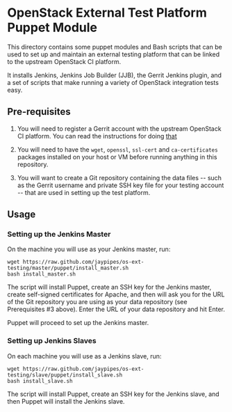 # OpenStack External Test Platform Puppet Module

This directory contains some puppet modules and Bash scripts
that can be used to set up and maintain an external testing
platform that can be linked to the upstream OpenStack CI platform.

It installs Jenkins, Jenkins Job Builder (JJB), the Gerrit
Jenkins plugin, and a set of scripts that make running a variety
of OpenStack integration tests easy.

## Pre-requisites

1) You will need to register a Gerrit account with the upstream OpenStack
CI platform. You can read the instructions for doing
[that](http://ci.openstack.org/third_party.html#requesting-a-service-account)

2) You will need to have the `wget`, `openssl`, `ssl-cert` and `ca-certificates`
packages installed on your host or VM before running anything in this
repository.

3) You will want to create a Git repository containing the data files -- such as the
Gerrit username and private SSH key file for your testing account -- that are used
in setting up the test platform.

## Usage

### Setting up the Jenkins Master

On the machine you will use as your Jenkins master, run:

```
wget https://raw.github.com/jaypipes/os-ext-testing/master/puppet/install_master.sh
bash install_master.sh
```

The script will install Puppet, create an SSH key for the Jenkins master, create
self-signed certificates for Apache, and then will ask you for the URL of the Git
repository you are using as your data repository (see Prerequisites #3 above). Enter
the URL of your data repository and hit Enter.

Puppet will proceed to set up the Jenkins master.

### Setting up Jenkins Slaves

On each machine you will use as a Jenkins slave, run:

```
wget https://raw.github.com/jaypipes/os-ext-testing/slave/puppet/install_slave.sh
bash install_slave.sh
```

The script will install Puppet, create an SSH key for the Jenkins slave, and then
Puppet will install the Jenkins slave.
